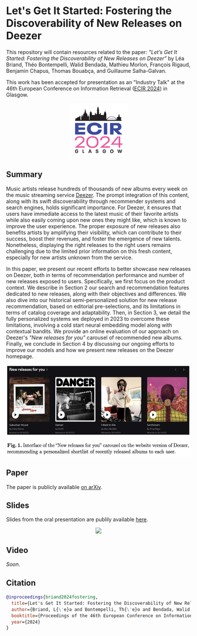 # Let's Get It Started: Fostering the Discoverability of New Releases on Deezer

This repository will contain resources related to the paper: _"Let’s Get It Started: Fostering the Discoverability of New Releases on Deezer"_ by Léa Briand, Théo Bontempelli, Walid Bendada, Mathieu Morlon, François Rigaud, Benjamin Chapus, Thomas Bouabça, and Guillaume Salha-Galvan.

This work has been accepted for presentation as an "Industry Talk" at the 46th European Conference on Information Retrieval  ([ECIR 2024](https://www.ecir2024.org/)) in Glasgow.

<p align="center">
  <img height="150" src="figures/ecir.png">
</p>


## Summary 

Music artists release hundreds of thousands of new albums every week on the music streaming service [Deezer](https://www.deezer.com/fr/).
The prompt integration of this content, along with its swift discoverability through recommender systems and search engines, holds significant importance. For Deezer, it ensures that users have immediate access to the latest music of their favorite artists while also easily coming upon new ones they might like, which is known to improve the user experience. The proper exposure of new releases also benefits artists by amplifying their visibility, which
can contribute to their success, boost their revenues, and foster the emergence
of new talents. Nonetheless, displaying the right releases to the right users remains challenging due to the limited prior information on this fresh content, especially for new artists unknown from the service.

In this paper, we present our recent efforts to better showcase new releases on Deezer, both in terms of recommendation performance and number of new releases exposed to users. Specifically, we first focus on the product context. We describe in Section 2 our search and recommendation features dedicated to new releases, along with their objectives and differences. We also dive into our historical semi-personalized solution for new release recommendation, based on editorial pre-selections, and its limitations in terms of catalog coverage and adaptability. Then, in Section 3, we detail the fully personalized systems we deployed in 2023 to overcome these limitations, involving a cold start neural embedding model along with contextual bandits. We provide an online evaluation of our approach on Deezer's _"New releases for you"_ carousel of recommended new albums. Finally, we conclude in Section 4 by discussing our ongoing efforts to improve our models and how we present new releases on the Deezer homepage.

<p align="center">
  <img height="250" src="figures/carousel.png">
</p>


## Paper

The paper is publicly available [on arXiv](https://arxiv.org/pdf/2401.02827.pdf).

## Slides

Slides from the oral presentation are publily available [here](https://github.com/deezer/new-releases-ecir2024/slides/briand_ecir2024.pdf).

<p align="center">
  <img height="300" src="figures/slides.png">
</p>


## Video

_Soon._

## Citation

```BibTeX
@inproceedings{briand2024fostering,
  title={Let's Get It Started: Fostering the Discoverability of New Releases on Deezer},
  author={Briand, L{\'e}a and Bontempelli, Th{\'e}o and Bendada, Walid and Morlon, Mathieu and Rigaud, Fran{\c{c}}ois and Chapus, Benjamin and Bouab{\c{c}}a, Thomas and Salha-Galvan, Guillaume},
  booktitle={Proceedings of the 46th European Conference on Information Retrieval},
  year={2024}
}
```


